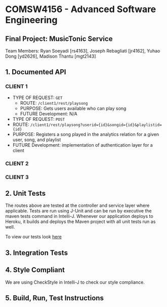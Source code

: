 # COMSW4156 - Advanced Software Engineering

## Final Project: MusicTonic Service

Team Members: Ryan Soeyadi [rs4163],
Joseph Rebagliati [jr4162], Yuhao Dong [yd2626], Madison Thantu [mgt2143]

## 1. Documented API

### CLIENT 1 ###
- TYPE OF REQUEST: `GET` 
  - ROUTE: `/client1/rest/playsong` 
  - PURPOSE: Gets users available who can play song
  - FUTURE Development: N/A
- TYPE OF REQUEST: `POST` 
-   ROUTE: `/client1/rest/playsong?userid={id}&songid={id}&playlistid={id}` 
-   PURPOSE: Registers a song played in the analytics relation for a given user, song, and playlist 
-   FUTURE Development: implementation of authentication layer for a client

### CLIENT 2 ###

### CLIENT 3 ###

## 2. Unit Tests

The routes above are tested at the controller and service layer where applicable. Tests are run using J-Unit and can be run by executive the maven tests command in Intelli-J. Whenever our application deploys to Heroku, it builds and deploys the Maven project with all unit tests run as well. 

To view our tests look [here]('https://github.com/J-Rebs/friendly-couscous/tree/main/MusicTonic/src/test/java/com/example/musictonic')

## 3. Integration Tests

## 4. Style Compliant

We are using CheckStyle in Intelli-J to check our style compliance.

## 5. Build, Run, Test Instructions

